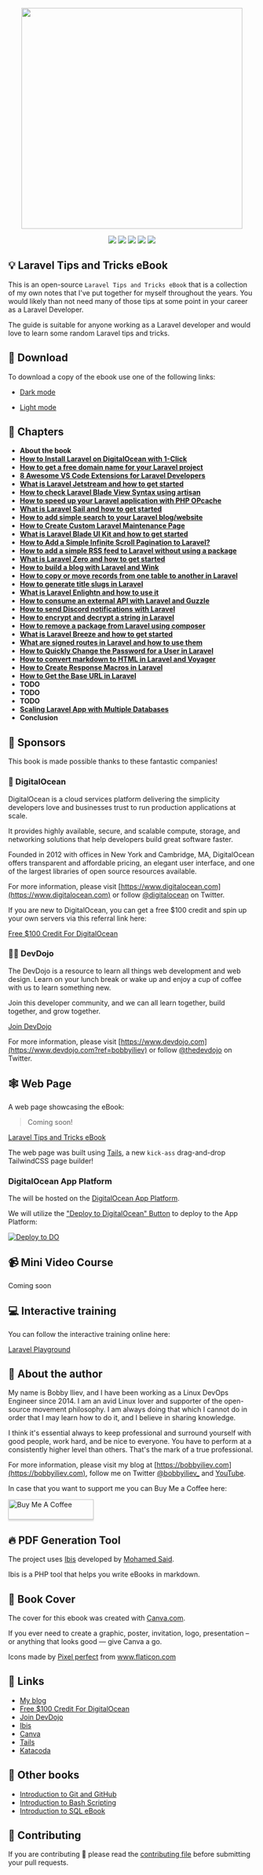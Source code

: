 <p align="center"><img src="https://imgur.com/0YRkNDh.png" height="450" width="auto"></p>

<div align="center">
    <p>
	    <a name="stars"><img src="https://img.shields.io/github/stars/bobbyiliev/laravel-tips-and-tricks-ebook?style=for-the-badge"></a>
	    <a name="forks"><img src="https://img.shields.io/github/forks/bobbyiliev/laravel-tips-and-tricks-ebook?logoColor=green&style=for-the-badge"></a>
	    <a name="contributions"><img src="https://img.shields.io/github/contributors/bobbyiliev/laravel-tips-and-tricks-ebook?logoColor=green&style=for-the-badge"></a>
	    <a name="madeWith"><img src="https://img.shields.io/badge/Made%20with-Markdown-1f425f.svg?style=for-the-badge"></a>
	    <a name="license"><img src="https://img.shields.io/github/license/bobbyiliev/laravel-tips-and-tricks-ebook?style=for-the-badge"></a>
    </p>
</div>

## 💡 Laravel Tips and Tricks eBook

This is an open-source `Laravel Tips and Tricks eBook` that is a collection of my own notes that I've put together for myself throughout the years. You would likely than not need many of those tips at some point in your career as a Laravel Developer.

The guide is suitable for anyone working as a Laravel developer and would love to learn some random Laravel tips and tricks.

## 🚀 Download

To download a copy of the ebook use one of the following links:

* [Dark mode](https://github.com/bobbyiliev/laravel-tips-and-tricks-ebook/raw/main/ebook/en/export/laravel-tips-and-tricks-ebook-dark.pdf)

* [Light mode](https://github.com/bobbyiliev/laravel-tips-and-tricks-ebook/raw/main/ebook/en/export/laravel-tips-and-tricks-ebook-light.pdf)

## 📘 Chapters

* **About the book**
* **[How to Install Laravel on DigitalOcean with 1-Click](https://devdojo.com/bobbyiliev/how-to-install-laravel-on-digitalocean-with-1-click)**
* **[How to get a free domain name for your Laravel project](https://devdojo.com/bobbyiliev/how-to-get-a-free-domain-name-for-your-laravel-project)**
* **[8 Awesome VS Code Extensions for Laravel Developers](https://devdojo.com/bobbyiliev/8-awesome-vs-code-extensions-for-laravel-developers)**
* **[What is Laravel Jetstream and how to get started](https://devdojo.com/bobbyiliev/what-is-laravel-jetstream-and-how-to-get-started)**
* **[How to check Laravel Blade View Syntax using artisan](https://devdojo.com/bobbyiliev/how-to-check-laravel-blade-view-syntax-using-artisan)**
* **[How to speed up your Laravel application with PHP OPcache](https://devdojo.com/bobbyiliev/how-to-speed-up-your-laravel-application-with-php-opcache)**
* **[What is Laravel Sail and how to get started](https://devdojo.com/bobbyiliev/what-is-laravel-sail-and-how-to-get-started)**
* **[How to add simple search to your Laravel blog/website](https://devdojo.com/bobbyiliev/how-to-add-simple-search-to-your-laravel-blogwebsite)**
* **[How to Create Custom Laravel Maintenance Page](https://devdojo.com/bobbyiliev/how-to-create-custom-laravel-maintenance-page)**
* **[What is Laravel Blade UI Kit and how to get started](https://devdojo.com/bobbyiliev/what-is-laravel-blade-ui-kit-and-how-to-get-started)**
* **[How to Add a Simple Infinite Scroll Pagination to Laravel?](https://devdojo.com/bobbyiliev/how-to-add-a-simple-infinite-scroll-pagination-to-laravel)**
* **[How to add a simple RSS feed to Laravel without using a package](https://devdojo.com/bobbyiliev/how-to-add-a-simple-rss-feed-to-laravel-without-using-package)**
* **[What is Laravel Zero and how to get started](https://devdojo.com/bobbyiliev/what-is-laravel-zero-and-how-to-get-started)**
* **[How to build a blog with Laravel and Wink](https://devdojo.com/bobbyiliev/how-to-build-a-blog-with-laravel-and-wink)**
* **[How to copy or move records from one table to another in Laravel](https://devdojo.com/bobbyiliev/how-to-copy-or-move-records-from-one-table-to-another-in-laravel)**
* **[How to generate title slugs in Laravel](https://devdojo.com/bobbyiliev/how-to-generate-title-slugs-in-laravel)**
* **[What is Laravel Enlightn and how to use it](https://devdojo.com/bobbyiliev/what-is-laravel-enlightn-and-how-to-use-it)**
* **[How to consume an external API with Laravel and Guzzle](https://devdojo.com/bobbyiliev/how-to-consume-an-external-api-with-laravel-and-guzzle)**
* **[How to send Discord notifications with Laravel](https://devdojo.com/bobbyiliev/how-to-send-discord-notifications-with-laravel)**
* **[How to encrypt and decrypt a string in Laravel](https://devdojo.com/bobbyiliev/how-to-encrypt-and-decrypt-a-string-in-laravel)**
* **[How to remove a package from Laravel using composer](https://devdojo.com/bobbyiliev/how-to-remove-a-package-from-laravel-using-composer)**
* **[What is Laravel Breeze and how to get started](https://devdojo.com/bobbyiliev/what-is-laravel-breeze-and-how-to-get-started)**
* **[What are signed routes in Laravel and how to use them](https://devdojo.com/bobbyiliev/what-are-signed-routes-in-laravel-and-how-to-use-them)**
* **[How to Quickly Change the Password for a User in Laravel](https://devdojo.com/bobbyiliev/how-to-quickly-change-the-password-for-a-user-in-laravel)**
* **[How to convert markdown to HTML in Laravel and Voyager](https://devdojo.com/bobbyiliev/how-to-convert-markdown-to-html-in-laravel-and-voyager)**
* **[How to Create Response Macros in Laravel](https://devdojo.com/bobbyiliev/how-to-create-response-macros-in-laravel)**
* **[How to Get the Base URL in Laravel](https://devdojo.com/bobbyiliev/how-to-get-the-base-url-in-laravel)**
* **TODO**
* **TODO**
* **TODO**
* **[Scaling Laravel App with Multiple Databases](https://devdojo.com/bobbyiliev/scaling-laravel-app-with-multiple-databases)**
* **Conclusion**

## 🌟 Sponsors

This book is made possible thanks to these fantastic companies!

### 💙 DigitalOcean

DigitalOcean is a cloud services platform delivering the simplicity developers love and businesses trust to run production applications at scale.

It provides highly available, secure, and scalable compute, storage, and networking solutions that help developers build great software faster.

Founded in 2012 with offices in New York and Cambridge, MA, DigitalOcean offers transparent and affordable pricing, an elegant user interface, and one of the largest libraries of open source resources available.

For more information, please visit [https://www.digitalocean.com](https://www.digitalocean.com) or follow [@digitalocean](https://twitter.com/digitalocean) on Twitter.

If you are new to DigitalOcean, you can get a free $100 credit and spin up your own servers via this referral link here:

[Free $100 Credit For DigitalOcean](https://m.do.co/c/2a9bba940f39)

### 👩‍💻 DevDojo

The DevDojo is a resource to learn all things web development and web design. Learn on your lunch break or wake up and enjoy a cup of coffee with us to learn something new.

Join this developer community, and we can all learn together, build together, and grow together.

[Join DevDojo](https://devdojo.com?ref=bobbyiliev)

For more information, please visit [https://www.devdojo.com](https://www.devdojo.com?ref=bobbyiliev) or follow [@thedevdojo](https://twitter.com/thedevdojo) on Twitter.

## 🕸️ Web Page

A web page showcasing the eBook:

> Coming soon!

[Laravel Tips and Tricks eBook](https://laravel.bobby.sh)

The web page was built using [Tails](http://devdojo.com/tails), a new `kick-ass` drag-and-drop TailwindCSS page builder!

### DigitalOcean App Platform

The will be hosted on the [DigitalOcean App Platform](https://www.digitalocean.com/products/app-platform/).

We will utilize the ["Deploy to DigitalOcean" Button](https://www.digitalocean.com/docs/app-platform/how-to/add-deploy-do-button) to deploy to the App Platform:

[![Deploy to DO](https://mp-assets1.sfo2.digitaloceanspaces.com/deploy-to-do/do-btn-blue.svg)](https://cloud.digitalocean.com/apps/new?repo=https://github.com/bobbyiliev/laravel-tips-and-tricks-ebook/tree/main)

## 📹 Mini Video Course

Coming soon

## 💻 Interactive training

You can follow the interactive training online here:

[Laravel Playground](https://laravelplayground.com/#/)

## 👋 About the author

My name is Bobby Iliev, and I have been working as a Linux DevOps Engineer since 2014. I am an avid Linux lover and supporter of the open-source movement philosophy. I am always doing that which I cannot do in order that I may learn how to do it, and I believe in sharing knowledge.

I think it's essential always to keep professional and surround yourself with good people, work hard, and be nice to everyone. You have to perform at a consistently higher level than others. That's the mark of a true professional.

For more information, please visit my blog at [https://bobbyiliev.com](https://bobbyiliev.com), follow me on Twitter [@bobbyiliev_](https://twitter.com/bobbyiliev_) and [YouTube](https://www.youtube.com/channel/UCQWmdHTeAO0UvaNqve9udRw).

In case that you want to support me you can Buy Me a Coffee here:

<a href="https://www.buymeacoffee.com/bobbyiliev" target="_blank"><img src="https://www.buymeacoffee.com/assets/img/custom_images/orange_img.png" alt="Buy Me A Coffee" style="height: 41px !important;width: 174px !important;box-shadow: 0px 3px 2px 0px rgba(190, 190, 190, 0.5) !important;-webkit-box-shadow: 0px 3px 2px 0px rgba(190, 190, 190, 0.5) !important;" ></a>

## 🔥 PDF Generation Tool

The project uses [Ibis](https://github.com/themsaid/ibis/) developed by [Mohamed Said](https://github.com/themsaid).

Ibis is a PHP tool that helps you write eBooks in markdown.

## 🎨 Book Cover

The cover for this ebook was created with [Canva.com](https://www.canva.com/join/determined-cork-learn).

If you ever need to create a graphic, poster, invitation, logo, presentation – or anything that looks good — give Canva a go.

<div>Icons made by <a href="https://www.flaticon.com/authors/pixel-perfect" title="Pixel perfect">Pixel perfect</a> from <a href="https://www.flaticon.com/" title="Flaticon">www.flaticon.com</a></div>

## 🔗 Links

- [My blog](https://bobbyiliev.com)
- [Free $100 Credit For DigitalOcean](https://m.do.co/c/2a9bba940f39)
- [Join DevDojo](https://devdojo.com?ref=bobbyiliev)
- [Ibis](https://github.com/themsaid/ibis/)
- [Canva](https://www.canva.com/)
- [Tails](http://devdojo.com/tails)
- [Katacoda](https://www.katacoda.com/)

## 📖 Other books

- [Introduction to Git and GitHub](https://github.com/bobbyiliev/introduction-to-git-and-github-ebook)
- [Introduction to Bash Scripting](https://github.com/bobbyiliev/introduction-to-bash-scripting)
- [Introduction to SQL eBook](https://github.com/bobbyiliev/introduction-to-sql)

## 🤲 Contributing

If you are contributing 🍿 please read the [contributing file](CONTRIBUTING.md) before submitting your pull requests.


